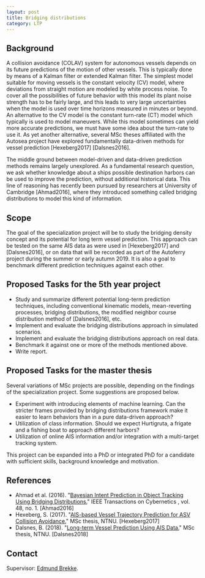```yaml
---
layout: post
title: Bridging distributions
category: LTP
---
```

## Background

A collision avoidance (COLAV) system for autonomous vessels depends on its future predictions of the motion of other vessels. 
This is typically done by means of a Kalman filter or extended Kalman filter. The simplest model suitable for moving vessels is the constant velocity (CV) model,
where deviations from straight motion are modeled by white process noise. To cover all the possibilities of future behavior with this model its plant noise strength has to be fairly large,
and this leads to very large uncertainties when the model is used over time horizons measured in minutes or beyond. 
An alternative to the CV model is the constant turn-rate (CT) model which typically is used to model maneuvers. While this model sometimes can yield more accurate predictions, we must have some idea about the turn-rate to use it. As yet another alternative, several MSc theses affiliated with the Autosea project have explored fundamentally data-driven methods for vessel prediction [Hexeberg2017] [Dalsnes2016]. 

The middle ground between model-driven and data-driven prediction methods remains largely unexplored.
As a fundamental research question, we ask whether knowledge about a ships possible destination harbors can be used to improve the prediction, without additional historical data. 
This line of reasoning has recently been pursued by researchers at University of Cambridge [Ahmad2016], where they introduced something called bridging distributions to model this kind of information. 


## Scope

The goal of the specialization project will be to study the bridging density concept and its potential for long term vessel prediction. 
This approach can be tested on the same AIS data as were used in [Hexeberg2017] and [Dalsnes2016], or on data that will be recorded as part of the Autoferry project during the summer or early autumn 2019. It is also a goal to benchmark different prediction techniques against each other. 

## Proposed Tasks for the 5th year project

* Study and summarize different potential long-term prediction techniques, including conventional kinematic models, mean-reverting processes, bridging distributions, the modified neighbor course distribution method of [Dalsnes2016], etc. 
* Implement and evaluate the bridging distributions approach in simulated scenarios. 
* Implement and evaluate the bridging distributions approach on real data. 
* Benchmark it against one or more of the methods mentioned above.
* Write report. 

## Proposed Tasks for the master thesis

Several variations of MSc projects are possible, depending on the findings of the specialization project. Some suggestions are proposed below. 

* Experiment with introducing elements of machine learning. Can the stricter frames provided by bridging distributions framework make it easier to learn behaviors than in a pure data-driven approach?
* Utilization of class information. Should we expect Hurtigruta, a frigate and a fishing boat to approach different harbors? 
* Utilization of online AIS information and/or integration with a multi-target tracking system. 

This project can be expanded into a PhD or integrated PhD for a candidate with sufficient skills, background knowledge and motivation. 

## References
* Ahmad et al. (2016). "<a href="https://ieeexplore.ieee.org/document/7765149">Bayesian Intent Prediction in Object Tracking Using Bridging Distributions.</a>" IEEE Transactions on Cybernetics , vol. 48, no. 1. [Ahmad2016]  
* Hexeberg, S. (2017). "<a href="https://brage.bibsys.no/xmlui/handle/11250/2452108">AIS-based Vessel Trajectory Prediction for ASV Collision Avoidance.</a>" MSc thesis, NTNU. [Hexeberg2017]  
* Dalsnes, B. (2018). "<a href="https://brage.bibsys.no/xmlui/handle/11250/2557943">Long-term Vessel Prediction Using AIS Data.</a>" MSc thesis, NTNU. [Dalsnes2018]

## Contact

Supervisor: [Edmund Brekke].  

[Edmund Brekke]: www.ntnu.edu/employees/edmund.brekke
